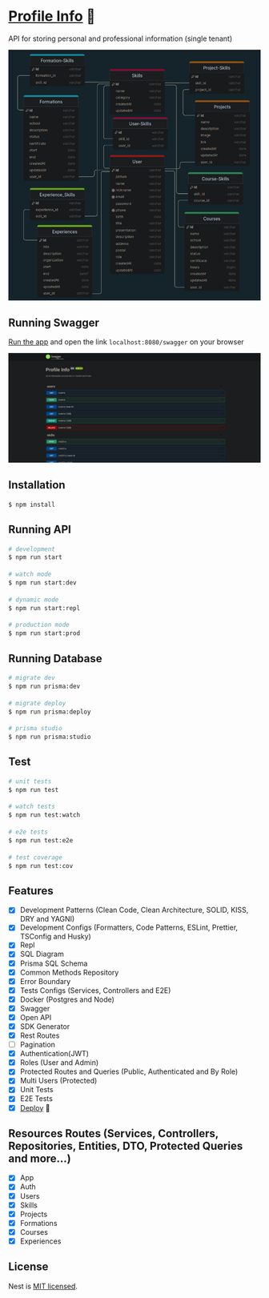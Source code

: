 # [Profile Info](https://yagrrusso-info.onrender.com/swagger) 🚀

API for storing personal and professional information (single tenant)

![modelo](diagram.png)

## Running Swagger

[Run the app](#running-api) and open the link `localhost:8080/swagger` on your browser

![swagger](swagger.png)

## Installation

```bash
$ npm install
```

## Running API

```bash
# development
$ npm run start

# watch mode
$ npm run start:dev

# dynamic mode
$ npm run start:repl

# production mode
$ npm run start:prod
```

## Running Database

```bash
# migrate dev
$ npm run prisma:dev

# migrate deploy
$ npm run prisma:deploy

# prisma studio
$ npm run prisma:studio
```

## Test

```bash
# unit tests
$ npm run test

# watch tests
$ npm run test:watch

# e2e tests
$ npm run test:e2e

# test coverage
$ npm run test:cov
```

## Features

- [x] Development Patterns (Clean Code, Clean Architecture, SOLID, KISS, DRY and YAGNI)
- [x] Development Configs (Formatters, Code Patterns, ESLint, Prettier, TSConfig and Husky)
- [x] Repl
- [x] SQL Diagram
- [x] Prisma SQL Schema
- [x] Common Methods Repository
- [x] Error Boundary
- [x] Tests Configs (Services, Controllers and E2E)
- [x] Docker (Postgres and Node)
- [x] Swagger
- [x] Open API
- [x] SDK Generator
- [x] Rest Routes
- [ ] Pagination
- [x] Authentication(JWT)
- [x] Roles (User and Admin)
- [x] Protected Routes and Queries (Public, Authenticated and By Role)
- [x] Multi Users (Protected)
- [x] Unit Tests
- [x] E2E Tests
- [x] [Deploy](https://yagrrusso-info.onrender.com/swagger) 🚀

## Resources Routes (Services, Controllers, Repositories, Entities, DTO, Protected Queries and more...)

- [x] App
- [x] Auth
- [x] Users
- [x] Skills
- [x] Projects
- [x] Formations
- [x] Courses
- [x] Experiences

## License

Nest is [MIT licensed](LICENSE).